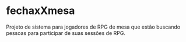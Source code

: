 # fechaxXmesa
Projeto de sistema para jogadores de RPG de mesa que estão buscando pessoas para participar de suas sessões de RPG.
